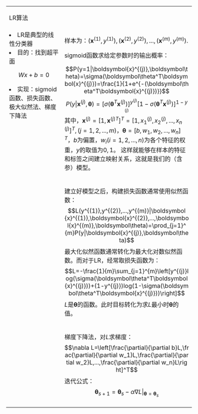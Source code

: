 <table style="font-size:16px;word-wrap:break-word;word-break:break-all;"><tr><td style="font-size:16px" colspan=2>
<!--================================================================================-->

LR算法

<!--================================================================================-->
</td></tr><tr><td style="width:312px;vertical-align:top;">
<!--((((((((((((((((((((((((((((((((((((((((((((((((((((((((((((((((((((((((((((((((-->

<li>LR是典型的线性分类器</li>
<li>目的：找到超平面

$$Wx+b=0$$
</li>
<li>实现：sigmoid函数、损失函数、极大似然法、梯度下降法</li>

<!--))))))))))))))))))))))))))))))))))))))))))))))))))))))))))))))))))))))))))))))))-->
</td><td style="width:800px;vertical-align:top;">
<!--[[[[[[[[[[[[[[[[[[[[[[[[[[[[[[[[[[[[[[[[[[[[[[[[[[[[[[[[[[[[[[[[[[[[[[[[[[[[[[[[-->

样本为：$(\boldsymbol{x}^{(1)},y^{(1)}),(\boldsymbol{x}^{(2)},y^{(2)}),...,(\boldsymbol{x}^{(m)},y^{(m)}).$

sigmoid函数求给定参数时的输出概率：

$$P(y=1|\boldsymbol{x}^{(j)},\boldsymbol\theta)=\sigma(\boldsymbol\theta^T\boldsymbol{x}^{(j)})=\frac{1}{1+e^{-(\boldsymbol\theta^T\boldsymbol{x}^{(j)})}}$$
$$P(y|\boldsymbol{x}^{(j)},\boldsymbol\theta)=[\sigma(\boldsymbol\theta^T\boldsymbol{x}^{(j)})]^{y^{(j)}}[1-\sigma(\boldsymbol\theta^T\boldsymbol{x}^{(j)})]^{1-y^{(j)}}$$
其中，$\boldsymbol{x}^{(j)}=[1,{\boldsymbol{x}^{(j)}}^T]^T=[1,x_1^{(j)},x_2^{(j)},...,x_n^{(j)}]^T,(j=1,2,...,m)$，$\boldsymbol\theta=[b,w_1,w_2,...,w_n]^T$，$b$为偏置，$w_i(i=1,2,...,n)$为各个特征的权重，$y$的取值为$0,1$。
这样就能够在样本的特征和标签之间建立映射关系，这就是我们的（含参）模型。
<br><br><br>
建立好模型之后，构建损失函数通常使用似然函数：
$$L(y^{(1)},y^{(2)},...,y^{(m)}|\boldsymbol{x}^{(1)},\boldsymbol{x}^{(2)},...,\boldsymbol{x}^{(m)},\boldsymbol\theta)=\prod_{j=1}^{m}P(y|\boldsymbol{x}^{(j)},\boldsymbol\theta)$$
最大化似然函数通常转化为最大化对数似然函数。而对于LR，经常取损失函数为：
$$L=-\frac{1}{m}\sum_{j=1}^{m}\left[y^{(j)}log(\sigma(\boldsymbol\theta^T\boldsymbol{x}^{(j)}))+(1-y^{(j)})log(1-\sigma(\boldsymbol\theta^T\boldsymbol{x}^{(j)}))\right]$$
$L$是$\boldsymbol\theta$的函数。此时目标转化为求$L$最小时$\boldsymbol\theta$的值。
<br><br><br>
梯度下降法，对$L$求梯度：
$$\nabla L=\left[\frac{\partial}{\partial b}L,\frac{\partial}{\partial w_1}L,\frac{\partial}{\partial w_2}L,...,\frac{\partial}{\partial w_n}L\right]^T$$
迭代公式：
$$\boldsymbol\theta_{s+1}=\boldsymbol\theta_s-\alpha\nabla L|_{\boldsymbol\theta=\boldsymbol\theta_s}$$

<!--]]]]]]]]]]]]]]]]]]]]]]]]]]]]]]]]]]]]]]]]]]]]]]]]]]]]]]]]]]]]]]]]]]]]]]]]]]]]]]]]-->
</td></tr><tr><td colspan=2 style="font-size:16px;font-weight:bold">
<!--{{{{{{{{{{{{{{{{{{{{{{{{{{{{{{{{{{{{{{{{{{{{{{{{{{{{{{{{{{{{{{{{{{{{{{{{{{{{{{{{-->



<!--}}}}}}}}}}}}}}}}}}}}}}}}}}}}}}}}}}}}}}}}}}}}}}}}}}}}}}}}}}}}}}}}}}}}}}}}}}}}}}}}-->
</td></tr></table>
